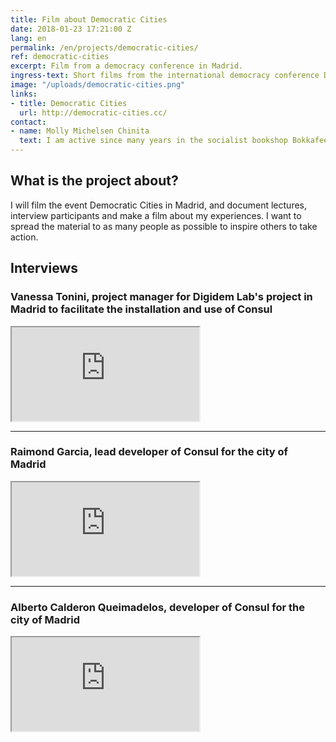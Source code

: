 ```yaml
---
title: Film about Democratic Cities
date: 2018-01-23 17:21:00 Z
lang: en
permalink: /en/projects/democratic-cities/
ref: democratic-cities
excerpt: Film from a democracy conference in Madrid.
ingress-text: Short films from the international democracy conference Democratic Cities in Madrid, November 2017.
image: "/uploads/democratic-cities.png"
links:
- title: Democratic Cities
  url: http://democratic-cities.cc/
contact:
- name: Molly Michelsen Chinita
  text: I am active since many years in the socialist bookshop Bokkafeet in Jönköping. I have also organised demonstrations and worked for a free platform for young people who are politically active.
---
```


## What is the project about?
I will film the event Democratic Cities in Madrid, and document lectures, interview participants and make a film about my experiences. I want to spread the material to as many people as possible to inspire others to take action.

## Interviews

### Vanessa Tonini, project manager for Digidem Lab's project in Madrid to facilitate the installation and use of Consul
<div class="embed-responsive embed-responsive-16by9">
  <iframe class="embed-responsive-item" src="https://www.youtube.com/embed/ZUZ5cS9ph6k?rel=0" allowfullscreen></iframe>
</div>

---

### Raimond Garcia, lead developer of Consul for the city of Madrid
<div class="embed-responsive embed-responsive-16by9">
  <iframe class="embed-responsive-item" src="https://www.youtube.com/embed/obPPLbYChZE?rel=0" allowfullscreen></iframe>
</div>

---

### Alberto Calderon Queimadelos, developer of Consul for the city of Madrid
<div class="embed-responsive embed-responsive-16by9">
  <iframe class="embed-responsive-item" src="https://www.youtube.com/embed/CO4oZixDbqk?rel=0" allowfullscreen></iframe>
</div>
